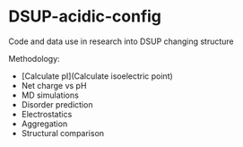 # DSUP-acidic-config
Code and data use in research into DSUP changing structure

Methodology:
- [Calculate pI](Calculate isoelectric point)
- Net charge vs pH
- MD simulations
- Disorder prediction
- Electrostatics
- Aggregation
- Structural comparison
